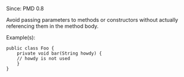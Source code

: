 Since: PMD 0.8

Avoid passing parameters to methods or constructors without actually referencing them in the method body.

Example(s):
```
public class Foo {
	private void bar(String howdy) {
	// howdy is not used
	}
}
```

